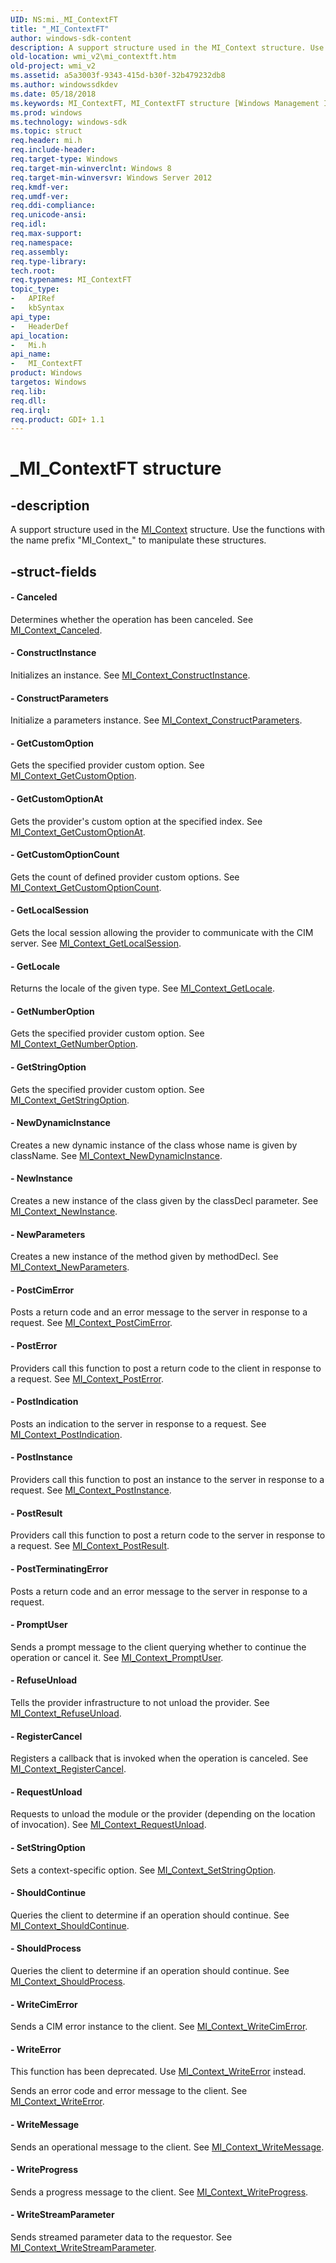```yaml
---
UID: NS:mi._MI_ContextFT
title: "_MI_ContextFT"
author: windows-sdk-content
description: A support structure used in the MI_Context structure. Use the functions with the name prefix &#0034;MI_Context_&#0034; to manipulate these structures.
old-location: wmi_v2\mi_contextft.htm
old-project: wmi_v2
ms.assetid: a5a3003f-9343-415d-b30f-32b479232db8
ms.author: windowssdkdev
ms.date: 05/18/2018
ms.keywords: MI_ContextFT, MI_ContextFT structure [Windows Management Infrastructure (MI)], _MI_ContextFT, mi/MI_ContextFT, wmi_v2.mi_contextft
ms.prod: windows
ms.technology: windows-sdk
ms.topic: struct
req.header: mi.h
req.include-header: 
req.target-type: Windows
req.target-min-winverclnt: Windows 8
req.target-min-winversvr: Windows Server 2012
req.kmdf-ver: 
req.umdf-ver: 
req.ddi-compliance: 
req.unicode-ansi: 
req.idl: 
req.max-support: 
req.namespace: 
req.assembly: 
req.type-library: 
tech.root: 
req.typenames: MI_ContextFT
topic_type:
-	APIRef
-	kbSyntax
api_type:
-	HeaderDef
api_location:
-	Mi.h
api_name:
-	MI_ContextFT
product: Windows
targetos: Windows
req.lib: 
req.dll: 
req.irql: 
req.product: GDI+ 1.1
---
```


# _MI_ContextFT structure


## -description


A support structure used in the <a href="https://msdn.microsoft.com/51d6c510-f9fd-4ab7-a669-b2a5776b496d">MI_Context</a> 
     structure. Use the functions with the name prefix "MI_Context_" to manipulate these 
     structures.


## -struct-fields






#### - Canceled

Determines whether the operation has been canceled. See 
       <a href="https://msdn.microsoft.com/d8050079-978d-461b-8cf7-e6a08e4d026f">MI_Context_Canceled</a>.


#### - ConstructInstance

Initializes an instance. See 
       <a href="https://msdn.microsoft.com/c1b90938-401a-4fae-99de-9954d02b892e">MI_Context_ConstructInstance</a>.


#### - ConstructParameters

Initialize a parameters instance. See 
       <a href="https://msdn.microsoft.com/dd5bea1c-fee0-4ebf-9c4c-a42bf9ba315b">MI_Context_ConstructParameters</a>.


#### - GetCustomOption

Gets the specified provider custom option. See 
       <a href="https://msdn.microsoft.com/3338ca5c-48ac-450f-bf2a-ded6a2c3da19">MI_Context_GetCustomOption</a>.


#### - GetCustomOptionAt

Gets the provider's custom option at the specified index. See 
       <a href="https://msdn.microsoft.com/f4f6c935-5207-46f6-b015-c4db724113f3">MI_Context_GetCustomOptionAt</a>.


#### - GetCustomOptionCount

Gets the count of defined provider custom options. See 
       <a href="https://msdn.microsoft.com/8cce1492-5c3a-4ba8-8f33-22f6ff7fcf3a">MI_Context_GetCustomOptionCount</a>.


#### - GetLocalSession

Gets the local session allowing the provider to communicate with the CIM server. See 
       <a href="https://msdn.microsoft.com/275657b1-9e74-456e-9ef9-28b621d27fc7">MI_Context_GetLocalSession</a>.


#### - GetLocale

Returns the locale of the given type. See 
       <a href="https://msdn.microsoft.com/7d2271e8-de76-4629-aedc-0ab882ab58eb">MI_Context_GetLocale</a>.


#### - GetNumberOption

Gets the specified provider custom option. See 
       <a href="https://msdn.microsoft.com/862a44b9-a6bd-4433-a7da-9309392a946c">MI_Context_GetNumberOption</a>.


#### - GetStringOption

Gets the specified provider custom option. See 
       <a href="https://msdn.microsoft.com/ef6fa103-7421-4c66-902d-c5a731abaa54">MI_Context_GetStringOption</a>.


#### - NewDynamicInstance

Creates a new dynamic instance of the class whose name is given by className. See 
       <a href="https://msdn.microsoft.com/05415945-c804-4056-b4bf-673995c1d6e4">MI_Context_NewDynamicInstance</a>.


#### - NewInstance

Creates a new instance of the class given by the classDecl parameter. See 
       <a href="https://msdn.microsoft.com/59571aa0-7fc2-4724-94e8-15b8a62327b6">MI_Context_NewInstance</a>.


#### - NewParameters

Creates a new instance of the method given by methodDecl. See 
       <a href="https://msdn.microsoft.com/8fb80e6f-627c-4897-9776-7454c0258809">MI_Context_NewParameters</a>.


#### - PostCimError

Posts a return code and an error message to the server in response to a request. See 
       <a href="https://msdn.microsoft.com/96ef9e97-467b-4b71-a7f9-4f640102e744">MI_Context_PostCimError</a>.


#### - PostError

Providers call this function to post a return code to the client in response to a request. See 
       <a href="https://msdn.microsoft.com/b52e3b28-a4b7-4017-9670-09b10363544b">MI_Context_PostError</a>.


#### - PostIndication

Posts an indication to the server in response to a request. See 
       <a href="https://msdn.microsoft.com/1e7fb986-0896-44cb-9b19-e3576911058c">MI_Context_PostIndication</a>.


#### - PostInstance

Providers call this function to post an instance to the server in response to a request. See 
       <a href="https://msdn.microsoft.com/b7c5e677-5b49-48b8-8273-4fd04c2f4a90">MI_Context_PostInstance</a>.


#### - PostResult

Providers call this function to post a return code to the server in response to a request. See 
       <a href="https://msdn.microsoft.com/e890ebab-f243-40eb-8a56-a771475929bb">MI_Context_PostResult</a>.


#### - PostTerminatingError

Posts a return code and an error message to the server in response to a request.


#### - PromptUser

Sends a prompt message to the client querying whether to continue the operation or cancel it. See 
       <a href="https://msdn.microsoft.com/ef50a509-20a8-482c-b7b9-0dc1f0ab4ee0">MI_Context_PromptUser</a>.


#### - RefuseUnload

Tells the provider infrastructure to not unload the provider. See 
       <a href="https://msdn.microsoft.com/d5d06ceb-5f44-4aa8-93a6-1c7b8d06561a">MI_Context_RefuseUnload</a>.


#### - RegisterCancel

Registers a callback that is invoked when the operation is canceled. See 
       <a href="https://msdn.microsoft.com/7e6b2016-6ce5-4dcd-b5f4-6e6d24c46f0a">MI_Context_RegisterCancel</a>.


#### - RequestUnload

Requests to unload the module or the provider (depending on the location of invocation). See 
       <a href="https://msdn.microsoft.com/1eb20bff-326d-4d2f-9b71-a14ca8975597">MI_Context_RequestUnload</a>.


#### - SetStringOption

Sets a context-specific option. See 
       <a href="https://msdn.microsoft.com/a7affdbe-1fc7-4662-8f21-077138365adf">MI_Context_SetStringOption</a>.


#### - ShouldContinue

Queries the client to determine if an operation should continue. See 
       <a href="https://msdn.microsoft.com/5548b75d-2d71-4ef1-828c-ae8fb5e9c165">MI_Context_ShouldContinue</a>.


#### - ShouldProcess

Queries the client to determine if an operation should continue. See 
       <a href="https://msdn.microsoft.com/adfa899c-f65a-4aac-b82d-5bc7b776713a">MI_Context_ShouldProcess</a>.


#### - WriteCimError

Sends a CIM error instance to the client. See 
       <a href="https://msdn.microsoft.com/6df0841b-3e13-4f9a-9e54-5c3c0c0d79fe">MI_Context_WriteCimError</a>.


#### - WriteError

This function has been deprecated. Use 
       <a href="https://msdn.microsoft.com/7626b488-58a3-4c9c-a80b-9b0a6dd7f533">MI_Context_WriteError</a> instead.

Sends an error code and error message to the client. See 
       <a href="https://msdn.microsoft.com/7626b488-58a3-4c9c-a80b-9b0a6dd7f533">MI_Context_WriteError</a>.


#### - WriteMessage

Sends an operational message to the client. See 
       <a href="https://msdn.microsoft.com/2e4dbb4d-5482-4ed0-9903-34b3bb87b16f">MI_Context_WriteMessage</a>.


#### - WriteProgress

Sends a progress message to the client. See 
       <a href="https://msdn.microsoft.com/260d46f3-b048-4278-acde-724323166ba2">MI_Context_WriteProgress</a>.


#### - WriteStreamParameter

Sends streamed parameter data to the requestor. See 
       <a href="https://msdn.microsoft.com/ae52a088-80da-404f-a453-9a9bea61edce">MI_Context_WriteStreamParameter</a>.

